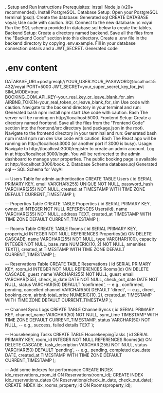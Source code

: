 . Setup and Run Instructions
Prerequisites:
Install Node.js (v20+ recommended).
Install PostgreSQL.
Database Setup:
Open your PostgreSQL terminal (psql).
Create the database:
Generated sql
CREATE DATABASE voyai;
Use code with caution.
SQL
Connect to the new database: \c voyai
Run the SQL schema provided in database.sql below to create the tables.
Backend Setup:
Create a directory named backend.
Save all the files from the "Backend Code" section into this directory.
Create a .env file in the backend directory by copying .env.example. Fill in your database connection details and a JWT_SECRET.
Generated code
# .env content
DATABASE_URL=postgresql://YOUR_USER:YOUR_PASSWORD@localhost:5432/voyai
PORT=5000
JWT_SECRET=your_super_secret_key_for_jwt
SIM_MODE=true
BOOKING_COM_API_KEY=your_real_key_or_leave_blank_for_sim
AIRBNB_TOKEN=your_real_token_or_leave_blank_for_sim
Use code with caution.
Navigate to the backend directory in your terminal and run:
Generated bash
npm install
npm start
Use code with caution.
Bash
The server will be running on http://localhost:5000.
Frontend Setup:
Create a directory named frontend.
Save all the files from the "Frontend Code" section into the frontend/src directory (and package.json in the root).
Navigate to the frontend directory in your terminal and run:
Generated bash
npm install
npm run dev
Use code with caution.
Bash
The React app will be running on http://localhost:3000 (or another port if 3000 is busy).
Usage:
Navigate to http://localhost:3000/register to create an admin account.
Log in at http://localhost:3000/login.
You will be redirected to the admin dashboard to manage your properties.
The public booking page is available at http://localhost:3000/book.
2. Database Schema
database.sql
Generated sql
-- SQL Schema for VoyAI

-- Users Table for admin authentication
CREATE TABLE Users (
    id SERIAL PRIMARY KEY,
    email VARCHAR(255) UNIQUE NOT NULL,
    password_hash VARCHAR(255) NOT NULL,
    created_at TIMESTAMP WITH TIME ZONE DEFAULT CURRENT_TIMESTAMP
);

-- Properties Table
CREATE TABLE Properties (
    id SERIAL PRIMARY KEY,
    owner_id INTEGER NOT NULL REFERENCES Users(id),
    name VARCHAR(255) NOT NULL,
    address TEXT,
    created_at TIMESTAMP WITH TIME ZONE DEFAULT CURRENT_TIMESTAMP
);

-- Rooms Table
CREATE TABLE Rooms (
    id SERIAL PRIMARY KEY,
    property_id INTEGER NOT NULL REFERENCES Properties(id) ON DELETE CASCADE,
    name VARCHAR(255) NOT NULL,
    type VARCHAR(100),
    capacity INTEGER NOT NULL,
    base_rate NUMERIC(10, 2) NOT NULL,
    amenities TEXT[],
    created_at TIMESTAMP WITH TIME ZONE DEFAULT CURRENT_TIMESTAMP
);

-- Reservations Table
CREATE TABLE Reservations (
    id SERIAL PRIMARY KEY,
    room_id INTEGER NOT NULL REFERENCES Rooms(id) ON DELETE CASCADE,
    guest_name VARCHAR(255) NOT NULL,
    guest_email VARCHAR(255),
    check_in_date DATE NOT NULL,
    check_out_date DATE NOT NULL,
    status VARCHAR(50) DEFAULT 'confirmed', -- e.g., confirmed, pending, cancelled
    channel VARCHAR(50) DEFAULT 'direct', -- e.g., direct, booking.com, airbnb
    total_price NUMERIC(10, 2),
    created_at TIMESTAMP WITH TIME ZONE DEFAULT CURRENT_TIMESTAMP
);

-- Channel Sync Logs
CREATE TABLE ChannelSyncs (
    id SERIAL PRIMARY KEY,
    channel_name VARCHAR(50) NOT NULL,
    sync_time TIMESTAMP WITH TIME ZONE DEFAULT CURRENT_TIMESTAMP,
    status VARCHAR(50) NOT NULL, -- e.g., success, failed
    details TEXT
);

-- Housekeeping Tasks
CREATE TABLE HousekeepingTasks (
    id SERIAL PRIMARY KEY,
    room_id INTEGER NOT NULL REFERENCES Rooms(id) ON DELETE CASCADE,
    task_description VARCHAR(255) NOT NULL,
    status VARCHAR(50) DEFAULT 'pending', -- e.g., pending, completed
    due_date DATE,
    created_at TIMESTAMP WITH TIME ZONE DEFAULT CURRENT_TIMESTAMP
);

-- Add some indexes for performance
CREATE INDEX idx_reservations_room_id ON Reservations(room_id);
CREATE INDEX idx_reservations_dates ON Reservations(check_in_date, check_out_date);
CREATE INDEX idx_rooms_property_id ON Rooms(property_id);
